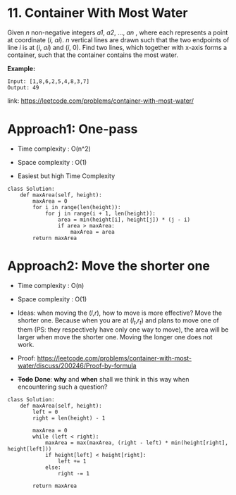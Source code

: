 # 11. Container With Most Water

Given *n* non-negative integers *a1*, *a2*, ..., *an* , where each represents a point at coordinate (*i*, *ai*). *n* vertical lines are drawn such that the two endpoints of line *i* is at (*i*, *ai*) and (*i*, 0). Find two lines, which together with x-axis forms a container, such that the container contains the most water.

**Example:**

```
Input: [1,8,6,2,5,4,8,3,7]
Output: 49
```

link: https://leetcode.com/problems/container-with-most-water/

# Approach1: One-pass
- Time complexity : O(n^2)

- Space complexity : O(1)

- Easiest but high Time Complexity

```
class Solution:
    def maxArea(self, height):
        maxArea = 0
        for i in range(len(height)):
            for j in range(i + 1, len(height)):
                area = min(height[i], height[j]) * (j - i)
                if area > maxArea:
                    maxArea = area
        return maxArea
```



 # Approach2: Move the shorter one

- Time complexity : O(n)

- Space complexity : O(1)

- Ideas: when moving the ($l$,$r$), how to move is more effective? Move the shorter one. Because when you are at ($l_t$,$r_t$) and plans to move one of them (PS: they respectively have only one way to move), the area will be larger when move the shorter one. Moving the longer one does not work.

- Proof: https://leetcode.com/problems/container-with-most-water/discuss/200246/Proof-by-formula

- **~~Todo~~** **Done**: **why** and **when** shall we think in this way when encountering such a question?
	
<!--I guess it happens when we considering what is effective and useless operation in our work. Just like some operations seems to be supposed done in the process, but actually not. Just like in our lives for a specific target.-->  

```
class Solution:
    def maxArea(self, height):
		left = 0
        right = len(height) - 1

        maxArea = 0
        while (left < right):
            maxArea = max(maxArea, (right - left) * min(height[right], height[left]))
            if height[left] < height[right]:
                left += 1
            else:
                right -= 1

        return maxArea
```

